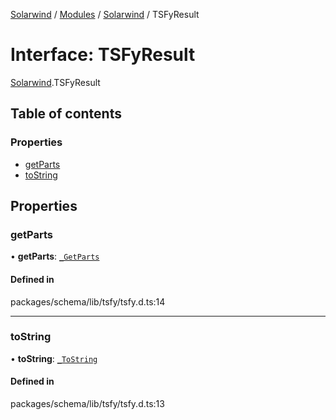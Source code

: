 [Solarwind](../README.md) / [Modules](../modules.md) / [Solarwind](../modules/Solarwind.md) / TSFyResult

# Interface: TSFyResult

[Solarwind](../modules/Solarwind.md).TSFyResult

## Table of contents

### Properties

- [getParts](Solarwind.TSFyResult.md#getparts)
- [toString](Solarwind.TSFyResult.md#tostring)

## Properties

### getParts

• **getParts**: [`_GetParts`](../modules/Solarwind.md#_getparts)

#### Defined in

packages/schema/lib/tsfy/tsfy.d.ts:14

___

### toString

• **toString**: [`_ToString`](../modules/Solarwind.md#_tostring)

#### Defined in

packages/schema/lib/tsfy/tsfy.d.ts:13
